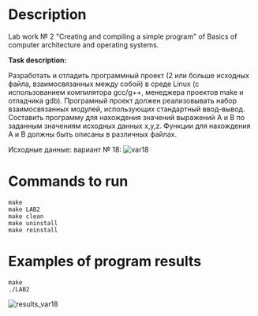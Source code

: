 # Description
Lab work № 2 "Creating and compiling a simple program" of Basics of computer architecture and operating systems.

**Task description:**

Разработать и отладить программный проект (2 или больше исходных файла, взаимосвязанных между собой) в среде Linux (c использованием компилятора gcc/g++, менеджера проектов make и отладчика gdb).  Програмный проект должен реализовывать набор взаимосвязанных модулей, использующих стандартный ввод-вывод.  
Составить программу для нахождения значений выражений А и В по заданным значениям исходных данных x,y,z. Функции для нахождения А и В должны быть описаны в различных файлах.

Исходные данные: вариант № 18:
![var18](https://github.com/InessaRepeshko/basics-of-computer-architecture-and-operating-systems/tree/main/lab2/var18/screens/var18.png)

# Commands to run
```
make
make LAB2
make clean
make uninstall
make reinstall
```

# Examples of program results
```
make
./LAB2
```
![results_var18](https://github.com/InessaRepeshko/basics-of-computer-architecture-and-operating-systems/tree/main/lab2/var18/screens/results_var18.png)
